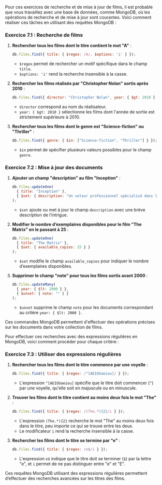 

Pour ces exercices de recherche et de mise à jour de films, il est probable que vous travaillez avec une base de données, comme MongoDB, où les opérations de recherche et de mise à jour sont courantes. Voici comment réaliser ces tâches en utilisant des requêtes MongoDB :

### Exercice 7.1 : Recherche de films

1. **Rechercher tous les films dont le titre contient le mot "A"** :
   ```javascript
   db.films.find({ title: { $regex: /A/, $options: 'i' } });
   ```

   - `$regex` permet de rechercher un motif spécifique dans le champ `title`.
   - `$options: 'i'` rend la recherche insensible à la casse.

2. **Rechercher les films réalisés par "Christopher Nolan" sortis après 2010** :
   ```javascript
   db.films.find({ director: "Christopher Nolan", year: { $gt: 2010 } });
   ```

   - `director` correspond au nom du réalisateur.
   - `year: { $gt: 2010 }` sélectionne les films dont l'année de sortie est strictement supérieure à 2010.

3. **Rechercher tous les films dont le genre est "Science-fiction" ou "Thriller"** :
   ```javascript
   db.films.find({ genre: { $in: ["Science-fiction", "Thriller"] } });
   ```

   - `$in` permet de spécifier plusieurs valeurs possibles pour le champ `genre`.

### Exercice 7.2 : Mise à jour des documents

1. **Ajouter un champ "description" au film "Inception"** :
   ```javascript
   db.films.updateOne(
     { title: "Inception" },
     { $set: { description: "Un voleur professionnel spécialisé dans l'extraction d'informations rêve dans les rêves d'autrui." } }
   );
   ```

   - `$set` ajoute ou met à jour le champ `description` avec une brève description de l’intrigue.

2. **Modifier le nombre d’exemplaires disponibles pour le film "The Matrix" en le passant à 25** :
   ```javascript
   db.films.updateOne(
     { title: "The Matrix" },
     { $set: { available_copies: 25 } }
   );
   ```

   - `$set` modifie le champ `available_copies` pour indiquer le nombre d’exemplaires disponibles.

3. **Supprimer le champ "note" pour tous les films sortis avant 2000** :
   ```javascript
   db.films.updateMany(
     { year: { $lt: 2000 } },
     { $unset: { note: "" } }
   );
   ```

   - `$unset` supprime le champ `note` pour les documents correspondant au critère `year: { $lt: 2000 }`.

Ces commandes MongoDB permettent d'effectuer des opérations précises sur les documents dans votre collection de films.

Pour effectuer ces recherches avec des expressions régulières en MongoDB, voici comment procéder pour chaque critère :

### Exercice 7.3 : Utiliser des expressions régulières

1. **Rechercher tous les films dont le titre commence par une voyelle** :
   ```javascript
   db.films.find({ title: { $regex: /^[AEIOUaeiou]/ } });
   ```

   - L'expression `^[AEIOUaeiou]` spécifie que le titre doit commencer (`^`) par une voyelle, qu'elle soit en majuscule ou en minuscule.

2. **Trouver les films dont le titre contient au moins deux fois le mot "The"** :
   ```javascript
   db.films.find({ title: { $regex: /(The.*){2}/i } });
   ```

   - L'expression `(The.*){2}` recherche le mot "The" au moins deux fois dans le titre, peu importe ce qui se trouve entre les deux. 
   - Le modificateur `i` rend la recherche insensible à la casse.

3. **Rechercher les films dont le titre se termine par "e"** :
   ```javascript
   db.films.find({ title: { $regex: /e$/i } });
   ```

   - L'expression `e$` indique que le titre doit se terminer (`$`) par la lettre "e", et `i` permet de ne pas distinguer entre "e" et "E".

Ces requêtes MongoDB utilisant des expressions régulières permettent d’effectuer des recherches avancées sur les titres des films.